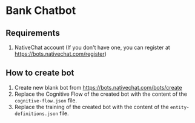 # Bank Chatbot

## Requirements
1. NativeChat account (If you don't have one, you can register at https://bots.nativechat.com/register)

## How to create bot
1. Create new blank bot from https://bots.nativechat.com/bots/create
2. Replace the Cognitive Flow of the created bot with the content of the `cognitive-flow.json` file.
3. Replace the training of the created bot with the content of the `entity-definitions.json` file.
